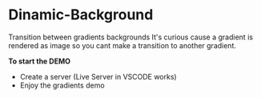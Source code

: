 # Dinamic-Background

Transition between gradients backgrounds
It's curious cause a gradient is rendered as image so you cant make a transition to another gradient.

**To start the DEMO**
 - Create a server (Live Server in VSCODE works)
 - Enjoy the gradients demo